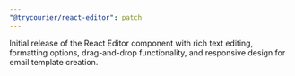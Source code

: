 ```yaml
---
"@trycourier/react-editor": patch
---
```


Initial release of the React Editor component with rich text editing, formatting options, drag-and-drop functionality, and responsive design for email template creation.

